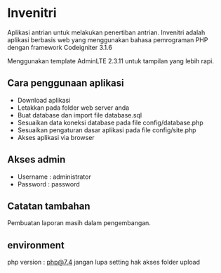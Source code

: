 # Invenitri
Aplikasi antrian untuk melakukan penertiban antrian. 
Invenitri adalah aplikasi berbasis web yang menggunakan bahasa pemrograman PHP dengan framework Codeigniter 3.1.6 

Menggunakan template AdminLTE 2.3.11 untuk tampilan yang lebih rapi.


## Cara penggunaan aplikasi 
- Download aplikasi
- Letakkan pada folder web server anda
- Buat database dan import file database.sql
- Sesuaikan data koneksi database pada file config/database.php
- Sesuaikan pengaturan dasar aplikasi pada file config/site.php
- Akses aplikasi via browser

## Akses admin
- Username : administrator
- Password : password

## Catatan tambahan
Pembuatan laporan masih dalam pengembangan.

## environment
php version : php@7.4
jangan lupa setting hak akses folder upload